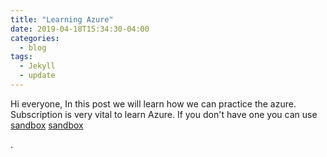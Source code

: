 ```yaml
---
title: "Learning Azure"
date: 2019-04-18T15:34:30-04:00
categories:
  - blog
tags:
  - Jekyll
  - update
---
```


Hi everyone, In this post we will learn how we can practice the azure. Subscription is very vital to learn Azure. If you don't have one you can use [sandbox] [sandbox]


.

[sandbox]: /blog/Azure-Sandbox/